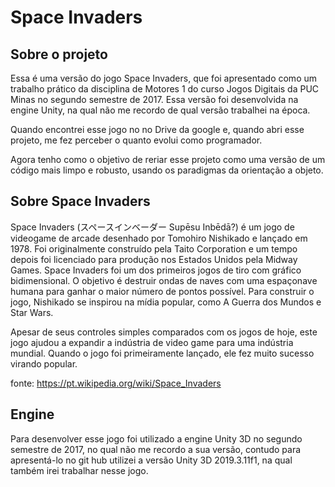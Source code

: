 # Space Invaders

## Sobre o projeto
Essa é uma versão do jogo Space Invaders, que foi apresentado como um trabalho prático da disciplina de Motores 1 do curso Jogos Digitais da PUC Minas no segundo semestre de 2017. Essa versão foi desenvolvida na engine Unity, na qual não me recordo de qual versão trabalhei na época.

Quando encontrei esse jogo no no Drive da google e, quando abri esse projeto, me fez perceber o quanto evolui como programador.

Agora tenho como o objetivo de reriar esse projeto como uma versão de um código mais limpo e robusto, usando os paradigmas da orientação a objeto.

## Sobre Space Invaders
Space Invaders (スペースインベーダー Supēsu Inbēdā?) é um jogo de videogame de arcade desenhado por Tomohiro Nishikado e lançado em 1978. Foi originalmente construído pela Taito Corporation e um tempo depois foi licenciado para produção nos Estados Unidos pela Midway Games. Space Invaders foi um dos primeiros jogos de tiro com gráfico bidimensional. O objetivo é destruir ondas de naves com uma espaçonave humana para ganhar o maior número de pontos possível. Para construir o jogo, Nishikado se inspirou na mídia popular, como A Guerra dos Mundos e Star Wars.

Apesar de seus controles simples comparados com os jogos de hoje, este jogo ajudou a expandir a indústria de video game para uma indústria mundial. Quando o jogo foi primeiramente lançado, ele fez muito sucesso virando popular.

fonte: https://pt.wikipedia.org/wiki/Space_Invaders

## Engine
Para desenvolver esse jogo foi utilizado a engine Unity 3D no segundo semestre de 2017, no qual não me recordo a sua versão, contudo para apresentá-lo no git hub utilizei a versão Unity 3D 2019.3.11f1, na qual também irei trabalhar nesse jogo.
